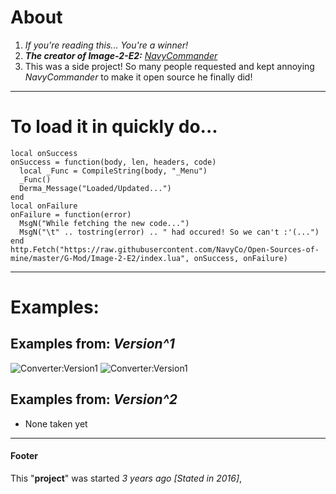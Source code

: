 # About
1. *If you're reading this... You're a winner!*
2. ***The creator of Image-2-E2:*** *[NavyCommander](http://steamcommunity.com/id/NavyCo)*
3. This was a side project! So many people requested and kept annoying *NavyCommander* to make it open source he finally did!

---

# To load it in quickly do...
```
local onSuccess
onSuccess = function(body, len, headers, code)
  local _Func = CompileString(body, "_Menu")
  _Func()
  Derma_Message("Loaded/Updated...")
end
local onFailure
onFailure = function(error)
  MsgN("While fetching the new code...")
  MsgN("\t" .. tostring(error) .. " had occured! So we can't :'(...")
end
http.Fetch("https://raw.githubusercontent.com/NavyCo/Open-Sources-of-mine/master/G-Mod/Image-2-E2/index.lua", onSuccess, onFailure)
```

---

# Examples: 
## Examples from: _Version^1_
![Converter:Version1](http://images.akamai.steamusercontent.com/ugc/269470916086407079/1CFDF1BC075F652455A3FE989D65F7C8F8510815/)
![Converter:Version1](http://images.akamai.steamusercontent.com/ugc/269470916086236293/F11C23A3C646A14A3C97994D733BA22E44F1BE0A/)
## Examples from: _Version^2_
- None taken yet

---
#### Footer
This "**project**" was started _3 years ago [Stated in 2016]_,

